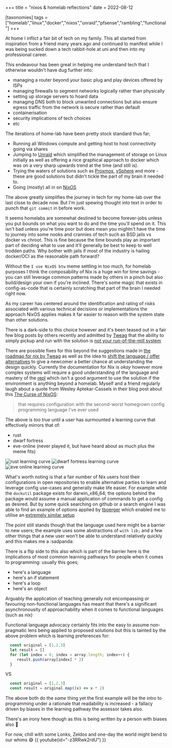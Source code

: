 +++
title = "nixos & homelab reflections"
date = 2022-08-12

[taxonomies]
tags = ["homelab","linux","docker","nixos","unraid","pfsense","rambling","functional"]
+++

At home I inflict a fair bit of tech on my family. This all started from inspiration from a 
friend many years ago and continued to manifest while I was being sucked down a tech rabbit-hole
at uni and then into my professional career.

This endeavour has been great in helping me understand tech that I otherwise wouldn't have dug further 
into:
* managing a router beyond your basic plug and play devices offered by ISPs
* managing firewalls to segment networks logically rather than physically
* setting up storage servers to hoard data
* managing DNS both to block unwanted connections but also ensure egress traffic from the network is secure rather than default 
* containerisation
* security implications of tech choices
* etc

The iterations of home-lab have been pretty stock standard thus far; 

* Running all Windows compute and getting host to host connectivity going via shares 
* Jumping to [Unraid](https://unraid.net/) which simplified the management of storage on Linux initially as well as offering a nice graphical approach to docker which was on a very sharp upwards trend at the time (and still is).
* Trying the waters of solutions such as [Proxmox](https://www.proxmox.com), [vSphere](https://docs.vmware.com/en/VMware-vSphere/index.html) and more - these are good solutions but didn't tickle the part of my brain it needed to.
* Going (mostly) all in on [NixOS](https://nixos.org/)

The above greatly simplifies the journey in tech for my home-lab over the last close to decade now. 
But I'm just spewing thought into text in order to punch that `git commit` 
in before work.

It seems homelabs are somewhat destined to become forever-jobs unless you put bounds on what you 
want to do and the time you'll spend on it. This isn't bad unless you're time poor but
does mean you mightn't have the time to journey into some nooks and crannies of tech such as BSD 
jails vs docker vs chroot. This is fine because the time bounds play an important
part of deciding what to use and it'll generally be best to keep to well trodden paths. Why bother 
with jails if most of the industry is hailing docker/OCI as the reasonable path forward?

Without the `I use NixOS btw` meme settling in too much, for homelab purposes I think the composability 
of Nix is a huge win for time savings - you can still leverage common patterns 
made by others in a pinch but also build/design your own if you're inclined. There's some magic that 
exists in config-as-code that is certainly scratching that part of the brain I needed right now.

As my career has centered around the identification and rating of risks associated with various technical 
decisions or implementations the approach NixOS applies makes it far easier to reason with the system state
than other solutions. 

There is a dark-side to this choice however and it's been teased out in a fair few blog
posts by others recently and admitted by [Tweag](https://www.tweag.io) that the ability to simply pickup and 
run with the solution is [not your run-of-the-mill system](https://www.tweag.io/blog/2022-08-04-tweag-and-nix-future/)

There are possible fixes for this beyond the suggestions made in [the roadmap for nix by Tweag](https://www.tweag.io/blog/2022-08-04-tweag-and-nix-future/) as 
well as the idea to [shift the language / offer alternatives](https://www.tweag.io/blog/2022-03-11-nickel-first-release/) 
to give a newcomer a better chance at understanding the design quickly. Currently the documentation for Nix is _okay_
however more complex systems will require a good understanding of the language and mastery of the [repl](https://nixos.wiki/wiki/Nix_command/repl) 
which isn't a good argument to use the solution if the environment is anything beyond a homelab.
Myself and a friend regularly laugh about a quote from Wesley Aptekar-Cassels in their blog post about this [The Curse of NixOS](https://blog.wesleyac.com/posts/the-curse-of-nixos):

> that requires configuration with the second-worst homegrown config programming language I've ever used

The above is _too true_ until a user has surmounted a learning curve that effectively mirrors that of:
* rust
* dwarf fortress
* eve-online (never played it, but have heard about as much plus the meme fits)

![rust learning curve](/images/rust-learning-curve.png)
![dwarf fortress learning curve](/images/dwarf-fortress-learning-curve.png)
![eve online learning curve](/images/eve-online-learning-curve.png)

What's worth noting is that a fair number of Nix users host their configurations in open repositories
to enable alternative parties to learn and leverage config use-cases and generally make life easier.
For example while the `dockutil` package exists for darwin_x86_64; the options behind the package would
assume a manual application of commands to get a config as desired. But by some quick searching on github or
a search engine I was able to find an example of options applied by [tboerger](https://github.com/tboerger)
which enabled me to utilise an [extremely similar setup](https://github.com/JayRovacsek/nix-config/blob/6645bc56bbcd29e1895516d893205655307aba15/options/dockutil/default.nix#L1)

The point still stands though that the language used here might be a barrier to new users; the example
uses some abstractions of `with lib;` and a few other things that a new user won't be able to understand relatively 
quickly and this makes me a :sadpanda:

There is a flip side to this also which is part of the barrier here is the implications of most
common learning pathways for people when it comes to programming: usually this goes;
* here's a language
* here's an if statement
* here's a loop
* here's an object

Arguably the application of teaching generally not encompassing or favouring non-functional
languages has meant that there's a significant asynchronousity of approachability when it comes to
functional languages (such as nix) 

Functional language advocacy certainly fits into the easy to assume non-pragmatic lens being applied to
proposed solutions but this is tainted by the above problem which is learning preferences for:

```js
  const original = [1,2,3]
  let result = []
  for (let index = 0; index < array.length; index++) {
     result.push(array[index] * 2)
  }
```

VS

```js
  const original = [1,2,3]
  const result = original.map((x) => x * 2)
```

The above both do the _same_ thing yet the first example will be the intro to programming under a rationale
that readability is increased - a fallacy driven by biases in the learning pathway the assessor takes also.

There's an irony here though as this is being written by a person with biases also 🙂

For now, chill with some Lonks, Zeldos and one-day the world might bend to our whims 😅
{{ youtube(id="-z3RRwk2rdU") }}


